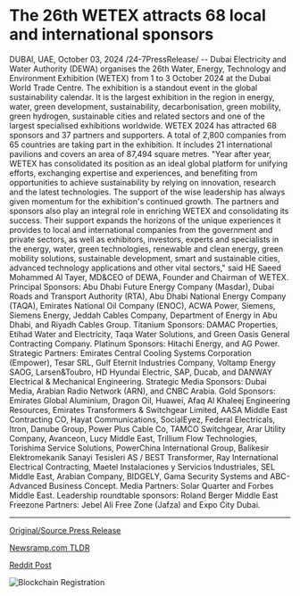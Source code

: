 # The 26th WETEX attracts 68 local and international sponsors

DUBAI, UAE, October 03, 2024 /24-7PressRelease/ -- Dubai Electricity and Water Authority (DEWA) organises the 26th Water, Energy, Technology and Environment Exhibition (WETEX) from 1 to 3 October 2024 at the Dubai World Trade Centre. The exhibition is a standout event in the global sustainability calendar. It is the largest exhibition in the region in energy, water, green development, sustainability, decarbonisation, green mobility, green hydrogen, sustainable cities and related sectors and one of the largest specialised exhibitions worldwide. WETEX 2024 has attracted 68 sponsors and 37 partners and supporters. A total of 2,800 companies from 65 countries are taking part in the exhibition. It includes 21 international pavilions and covers an area of 87,494 square metres.  "Year after year, WETEX has consolidated its position as an ideal global platform for unifying efforts, exchanging expertise and experiences, and benefiting from opportunities to achieve sustainability by relying on innovation, research and the latest technologies. The support of the wise leadership has always given momentum for the exhibition's continued growth. The partners and sponsors also play an integral role in enriching WETEX and consolidating its success. Their support expands the horizons of the unique experiences it provides to local and international companies from the government and private sectors, as well as exhibitors, investors, experts and specialists in the energy, water, green technologies, renewable and clean energy, green mobility solutions, sustainable development, smart and sustainable cities, advanced technology applications and other vital sectors," said HE Saeed Mohammed Al Tayer, MD&CEO of DEWA, Founder and Chairman of WETEX.  Principal Sponsors: Abu Dhabi Future Energy Company (Masdar), Dubai Roads and Transport Authority (RTA), Abu Dhabi National Energy Company (TAQA), Emirates National Oil Company (ENOC), ACWA Power, Siemens, Siemens Energy, Jeddah Cables Company, Department of Energy in Abu Dhabi, and Riyadh Cables Group.  Titanium Sponsors: DAMAC Properties, Etihad Water and Electricity, Taqa Water Solutions, and Green Oasis General Contracting Company.  Platinum Sponsors: Hitachi Energy, and AG Power.  Strategic Partners: Emirates Central Cooling Systems Corporation (Empower), Tesar SRL, Gulf Eternit Industries Company, Voltamp Energy SAOG, Larsen&Toubro, HD Hyundai Electric, SAP, Ducab, and DANWAY Electrical & Mechanical Engineering.  Strategic Media Sponsors: Dubai Media, Arabian Radio Network (ARN), and CNBC Arabia.  Gold Sponsors: Emirates Global Aluminium, Dragon Oil, Huawei, Afaq Al Khaleej Engineering Resources, Emirates Transformers & Switchgear Limited, AASA Middle East Contracting CO, Hayat Communications, SocialEyez, Federal Electricals, Itron, Danube Group, Power Plus Cable Co, TAMCO Switchgear, Arar Utility Company, Avanceon, Lucy Middle East, Trillium Flow Technologies, Torishima Service Solutions, PowerChina International Group, Balikesir Elektromekanik Sanayi Tesisleri AS / BEST Transformer, Ray International Electrical Contracting, Maetel Instalaciones y Servicios Industriales, SEL Middle East, Arabian Company, BIDGELY, Gama Security Systems and ABC-Advanced Business Concept.  Media Partners: Solar Quarter and Forbes Middle East.  Leadership roundtable sponsors: Roland Berger Middle East  Freezone Partners: Jebel Ali Free Zone (Jafza) and Expo City Dubai. 

---

[Original/Source Press Release](https://www.24-7pressrelease.com/press-release/514896/the-26th-wetex-attracts-68-local-and-international-sponsors)
                    

[Newsramp.com TLDR](https://newsramp.com/curated-news/dewa-hosts-26th-wetex-exhibition-in-dubai-showcasing-global-sustainability-efforts/ea4036854d9879be6deb13598c9e3a3e) 

 



[Reddit Post](https://www.reddit.com/r/newsramp/comments/1fv53rx/dewa_hosts_26th_wetex_exhibition_in_dubai/) 



![Blockchain Registration](https://cdn.newsramp.app/24-7PressRelease/qrcode/2410/3/ruby719E.webp)